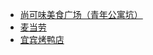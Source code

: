 - [尚可味美食广场（青年公寓坑）](/restaurant/青年公寓附近/尚可味美食广场（青年公寓坑）)
- [麦当劳](/restaurant/青年公寓附近/麦当劳)
- [宜宾烤鸭店](/restaurant/青年公寓附近/宜宾烤鸭店)
